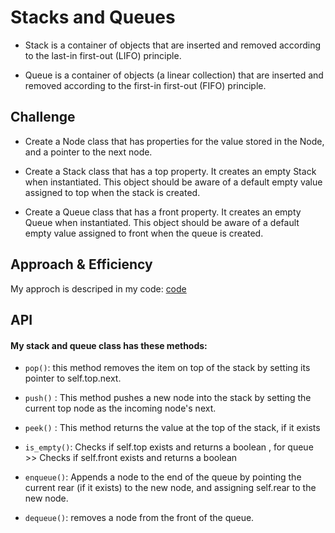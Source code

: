 # Stacks and Queues

- Stack is a container of objects that are inserted and removed according to the last-in first-out (LIFO) principle.

- Queue is a container of objects (a linear collection) that are inserted and removed according to the first-in first-out (FIFO) principle.

## Challenge

- Create a Node class that has properties for the value stored in the Node, and a pointer to the next node.

- Create a Stack class that has a top property. It creates an empty Stack when instantiated. This object should be aware of a default empty value assigned to top when the stack is created.

- Create a Queue class that has a front property. It creates an empty Queue when instantiated. This object should be aware of a default empty value assigned to front when the queue is created.

## Approach & Efficiency

My approch is descriped in my code: [code](./stack_and_queue/stack_and_queue.py)



## API

#### My stack and queue class has these methods:

- `pop()`: this method removes the item on top of the stack by setting its pointer to self.top.next.

- `push()` : This method pushes a new node into the stack by setting the current top node as the incoming node's next.

- `peek()` : This method returns the value at the top of the stack, if it exists

- `is_empty()`:  Checks if self.top exists and returns a boolean , for queue >> Checks if self.front exists and returns a boolean

- `enqueue()`: Appends a node to the end of the queue by pointing the current rear (if it exists) to the new node, and assigning self.rear to the new node.

- `dequeue()`: removes a node from the front of the queue.

